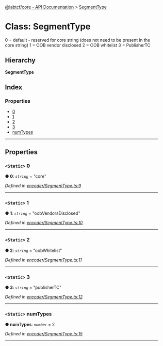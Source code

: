 [@iabtcf/core - API Documentation](../README.md) > [SegmentType](../classes/segmenttype.md)

# Class: SegmentType

0 = default - reserved for core string (does not need to be present in the core string) 1 = OOB vendor disclosed 2 = OOB whitelist 3 = PublisherTC

## Hierarchy

**SegmentType**

## Index

### Properties

* [0](segmenttype.md#0)
* [1](segmenttype.md#1)
* [2](segmenttype.md#2)
* [3](segmenttype.md#3)
* [numTypes](segmenttype.md#numtypes)

---

## Properties

<a id="0"></a>

### `<Static>` 0

**● 0**: *`string`* = "core"

*Defined in [encoder/SegmentType.ts:9](https://github.com/chrispaterson/iabtcf-es/blob/bc68839/modules/core/src/encoder/SegmentType.ts#L9)*

___
<a id="1"></a>

### `<Static>` 1

**● 1**: *`string`* = "oobVendorsDisclosed"

*Defined in [encoder/SegmentType.ts:10](https://github.com/chrispaterson/iabtcf-es/blob/bc68839/modules/core/src/encoder/SegmentType.ts#L10)*

___
<a id="2"></a>

### `<Static>` 2

**● 2**: *`string`* = "oobWhitelist"

*Defined in [encoder/SegmentType.ts:11](https://github.com/chrispaterson/iabtcf-es/blob/bc68839/modules/core/src/encoder/SegmentType.ts#L11)*

___
<a id="3"></a>

### `<Static>` 3

**● 3**: *`string`* = "publisherTC"

*Defined in [encoder/SegmentType.ts:12](https://github.com/chrispaterson/iabtcf-es/blob/bc68839/modules/core/src/encoder/SegmentType.ts#L12)*

___
<a id="numtypes"></a>

### `<Static>` numTypes

**● numTypes**: *`number`* = 2

*Defined in [encoder/SegmentType.ts:15](https://github.com/chrispaterson/iabtcf-es/blob/bc68839/modules/core/src/encoder/SegmentType.ts#L15)*

___

